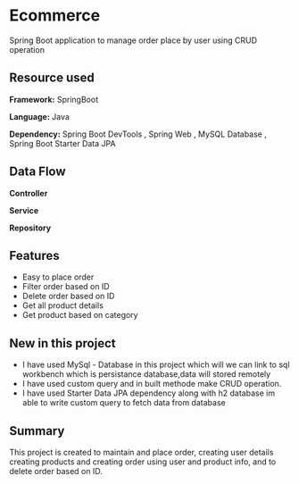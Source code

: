 # Ecommerce
Spring Boot application to manage order place by user using CRUD operation

## Resource used

**Framework:** SpringBoot

**Language:** Java

**Dependency:** Spring Boot DevTools , Spring Web , MySQL Database , Spring Boot Starter Data JPA


## Data Flow

**Controller** 

**Service** 

**Repository** 

## Features

- Easy to place order
- Filter order based on ID
- Delete order based on ID
- Get all product  details
- Get product based on category

## New in this project

- I have used MySql - Database in this project which will we can link to sql workbench which is persistance database,data will stored remotely
- I have used custom query and in built methode make CRUD operation.
- I have used Starter Data JPA dependency along with h2 database im able to write custom query to fetch data from database


## Summary

This  project is created to maintain and place order, creating user details creating products and creating order using user and product info, and to delete order based on ID.
